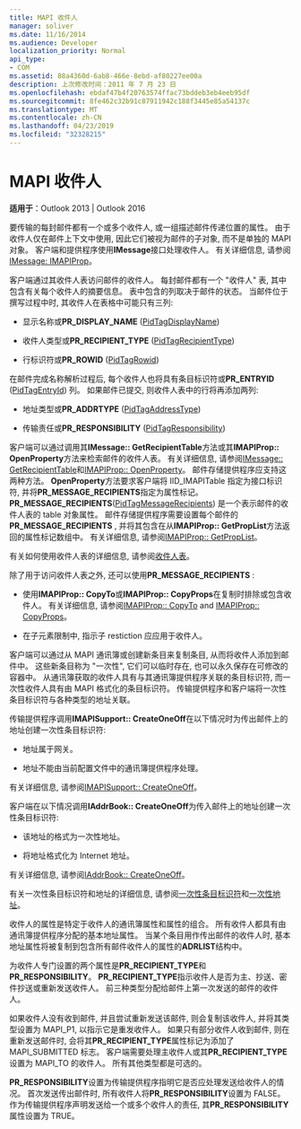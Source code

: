 ```yaml
---
title: MAPI 收件人
manager: soliver
ms.date: 11/16/2014
ms.audience: Developer
localization_priority: Normal
api_type:
- COM
ms.assetid: 88a4360d-6ab8-466e-8ebd-af80227ee00a
description: 上次修改时间：2011 年 7 月 23 日
ms.openlocfilehash: ebdaf47b4f20763574ffac73bddeb3eb4eeb95df
ms.sourcegitcommit: 8fe462c32b91c87911942c188f3445e85a54137c
ms.translationtype: MT
ms.contentlocale: zh-CN
ms.lasthandoff: 04/23/2019
ms.locfileid: "32328215"
---
```

# <a name="mapi-recipients"></a>MAPI 收件人

  
  
**适用于**：Outlook 2013 | Outlook 2016 
  
要传输的每封邮件都有一个或多个收件人, 或一组描述邮件传递位置的属性。 由于收件人仅在邮件上下文中使用, 因此它们被视为邮件的子对象, 而不是单独的 MAPI 对象。 客户端和提供程序使用**IMessage**接口处理收件人。 有关详细信息, 请参阅[IMessage: IMAPIProp](imessageimapiprop.md)。
  
客户端通过其收件人表访问邮件的收件人。 每封邮件都有一个 "收件人" 表, 其中包含有关每个收件人的摘要信息。 表中包含的列取决于邮件的状态。 当邮件位于撰写过程中时, 其收件人在表格中可能只有三列:
  
- 显示名称或**PR_DISPLAY_NAME** ([PidTagDisplayName](pidtagdisplayname-canonical-property.md))
    
- 收件人类型或**PR_RECIPIENT_TYPE** ([PidTagRecipientType](pidtagrecipienttype-canonical-property.md))
    
- 行标识符或**PR_ROWID** ([PidTagRowid](pidtagrowid-canonical-property.md))
    
在邮件完成名称解析过程后, 每个收件人也将具有条目标识符或**PR_ENTRYID** ([PidTagEntryId](pidtagentryid-canonical-property.md)) 列。 如果邮件已提交, 则收件人表中的行将再添加两列:
  
- 地址类型或**PR_ADDRTYPE** ([PidTagAddressType](pidtagaddresstype-canonical-property.md))
    
- 传输责任或**PR_RESPONSIBILITY** ([PidTagResponsibility](pidtagresponsibility-canonical-property.md))
    
客户端可以通过调用其**IMessage:: GetRecipientTable**方法或其**IMAPIProp:: OpenProperty**方法来检索邮件的收件人表。 有关详细信息, 请参阅[IMessage:: GetRecipientTable](imessage-getrecipienttable.md)和[IMAPIProp:: OpenProperty](imapiprop-openproperty.md)。 邮件存储提供程序应支持这两种方法。 **OpenProperty**方法要求客户端将 IID_IMAPITable 指定为接口标识符, 并将**PR_MESSAGE_RECIPIENTS**指定为属性标记。 **PR_MESSAGE_RECIPIENTS**([PidTagMessageRecipients](pidtagmessagerecipients-canonical-property.md)) 是一个表示邮件的收件人表的 table 对象属性。 邮件存储提供程序需要设置每个邮件的**PR_MESSAGE_RECIPIENTS** , 并将其包含在从**IMAPIProp:: GetPropList**方法返回的属性标记数组中。 有关详细信息, 请参阅[IMAPIProp:: GetPropList](imapiprop-getproplist.md)。
  
有关如何使用收件人表的详细信息, 请参阅[收件人表](recipient-tables.md)。
  
除了用于访问收件人表之外, 还可以使用**PR_MESSAGE_RECIPIENTS** : 
  
- 使用**IMAPIProp:: CopyTo**或**IMAPIProp:: CopyProps**在复制时排除或包含收件人。 有关详细信息, 请参阅[IMAPIProp:: CopyTo](imapiprop-copyto.md) and [IMAPIProp:: CopyProps](imapiprop-copyprops.md)。
    
- 在子元素限制中, 指示子 restiction 应应用于收件人。
    
客户端可以通过从 MAPI 通讯簿或创建新条目来复制条目, 从而将收件人添加到邮件中。 这些新条目称为 "一次性", 它们可以临时存在, 也可以永久保存在可修改的容器中。 从通讯簿获取的收件人具有与其通讯簿提供程序关联的条目标识符, 而一次性收件人具有由 MAPI 格式化的条目标识符。 传输提供程序和客户端将一次性条目标识符与各种类型的地址关联。 
  
传输提供程序调用**IMAPISupport:: CreateOneOff**在以下情况时为传出邮件上的地址创建一次性条目标识符: 
  
- 地址属于网关。
    
- 地址不能由当前配置文件中的通讯簿提供程序处理。
    
有关详细信息, 请参阅[IMAPISupport:: CreateOneOff](imapisupport-createoneoff.md)。
  
客户端在以下情况调用**IAddrBook:: CreateOneOff**为传入邮件上的地址创建一次性条目标识符: 
  
- 该地址的格式为一次性地址。
    
- 将地址格式化为 Internet 地址。
    
有关详细信息, 请参阅[IAddrBook:: CreateOneOff](iaddrbook-createoneoff.md)。
  
有关一次性条目标识符和地址的详细信息, 请参阅[一次性条目标识符](one-off-entry-identifiers.md)和[一次性地址](one-off-addresses.md)。
  
收件人的属性是特定于收件人的通讯簿属性和属性的组合。 所有收件人都具有由通讯簿提供程序分配的基本地址属性。 当某个条目用作传出邮件的收件人时, 基本地址属性将被复制到包含所有邮件收件人的属性的**ADRLIST**结构中。 
  
为收件人专门设置的两个属性是**PR_RECIPIENT_TYPE**和**PR_RESPONSIBILITY**。 **PR_RECIPIENT_TYPE**指示收件人是否为主、抄送、密件抄送或重新发送收件人。 前三种类型分配给邮件上第一次发送的邮件的收件人。 
  
如果收件人没有收到邮件, 并且尝试重新发送该邮件, 则会复制该收件人, 并将其类型设置为 MAPI_P1, 以指示它是重发收件人。 如果只有部分收件人收到邮件, 则在重新发送邮件时, 会将其**PR_RECIPIENT_TYPE**属性标记为添加了 MAPI_SUBMITTED 标志。 客户端需要处理主收件人或其**PR_RECIPIENT_TYPE**设置为 MAPI_TO 的收件人。 所有其他类型都是可选的。 
  
 **PR_RESPONSIBILITY**设置为传输提供程序指明它是否应处理发送给收件人的情况。 首次发送传出邮件时, 所有收件人将**PR_RESPONSIBILITY**设置为 FALSE。 作为传输提供程序声明发送给一个或多个收件人的责任, 其**PR_RESPONSIBILITY**属性设置为 TRUE。 
  

